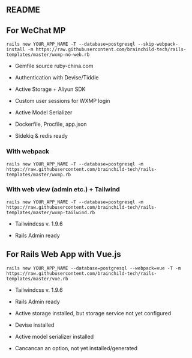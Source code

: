 ## README

## For WeChat MP

`rails new YOUR_APP_NAME -T --database=postgresql --skip-webpack-install -m https://raw.githubusercontent.com/brainchild-tech/rails-templates/master/wxmp-no-web.rb`

* Gemfile source ruby-china.com

* Authentication with Devise/Tiddle

* Active Storage + Aliyun SDK

* Custom user sessions for WXMP login

* Active Model Serializer

* Dockerfile, Procfile, app.json

* Sidekiq & redis ready

### With webpack

`rails new YOUR_APP_NAME -T --database=postgresql -m https://raw.githubusercontent.com/brainchild-tech/rails-templates/master/wxmp.rb`

### With web view (admin etc.) + Tailwind

`rails new YOUR_APP_NAME -T --database=postgresql -m https://raw.githubusercontent.com/brainchild-tech/rails-templates/master/wxmp-tailwind.rb`

* Tailwindcss v. 1.9.6

* Rails Admin ready


## For Rails Web App with Vue.js

`rails new YOUR_APP_NAME --database=postgresql --webpack=vue -T -m https://raw.githubusercontent.com/brainchild-tech/rails-templates/master/vue.rb`

* Tailwindcss v. 1.9.6

* Rails Admin ready

* Active storage installed, but storage service not yet configured

* Devise installed

* Active model serializer installed

* Cancancan an option, not yet installed/generated
